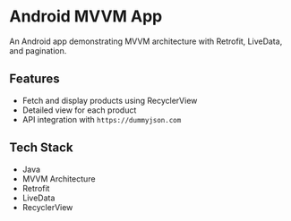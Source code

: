 # Android MVVM App

An Android app demonstrating MVVM architecture with Retrofit, LiveData, and pagination.

## Features
- Fetch and display products using RecyclerView
- Detailed view for each product
- API integration with `https://dummyjson.com`

## Tech Stack
- Java
- MVVM Architecture
- Retrofit
- LiveData
- RecyclerView
